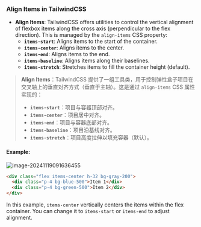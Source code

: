 ### Align Items in TailwindCSS

- **Align Items**: TailwindCSS offers utilities to control the vertical alignment of flexbox items along the cross axis (perpendicular to the flex direction). This is managed by the `align-items` CSS property:
  - **`items-start`**: Aligns items to the start of the container.
  - **`items-center`**: Aligns items to the center.
  - **`items-end`**: Aligns items to the end.
  - **`items-baseline`**: Aligns items along their baselines.
  - **`items-stretch`**: Stretches items to fill the container height (default).

> **Align Items**：TailwindCSS 提供了一组工具类，用于控制弹性盒子项目在交叉轴上的垂直对齐方式（垂直于主轴）。这是通过 `align-items` CSS 属性实现的：
> - **`items-start`**：项目与容器顶部对齐。
> - **`items-center`**：项目居中对齐。
> - **`items-end`**：项目与容器底部对齐。
> - **`items-baseline`**：项目沿基线对齐。
> - **`items-stretch`**：项目高度拉伸以填充容器（默认）。

#### Example:

![image-20241119091636455](C:\Users\10691\AppData\Roaming\Typora\typora-user-images\image-20241119091636455.png)

<audio src="C:\Users\10691\Downloads\这里展示了`flex`布局的` (1).mp3"></audio>

```html
<div class="flex items-center h-32 bg-gray-200">
  <div class="p-4 bg-blue-500">Item 1</div>
  <div class="p-4 bg-green-500">Item 2</div>
</div>
```

In this example, `items-center` vertically centers the items within the flex container. You can change it to `items-start` or `items-end` to adjust alignment.